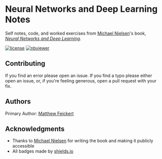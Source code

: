 # Neural Networks and Deep Learning Notes
Self notes, code, and worked exercises from [Michael Nielsen](http://michaelnielsen.org/)'s book, [_Neural Networks and Deep Learning_](http://neuralnetworksanddeeplearning.com/).

[![license](https://img.shields.io/github/license/matthewfeickert/Neural-Networks-and-Deep-Learning-Notes.svg)]() [![nbviewer](https://img.shields.io/badge/view%20on-nbviewer-brightgreen.svg)](http://nbviewer.jupyter.org/github/matthewfeickert/Neural-Networks-and-Deep-Learning-Notes/tree/master/Notebooks/)

## Contributing

If you find an error please open an issue. If you find a typo please either open an issue, or, if you're feeling generous, open a pull request with your fix.

## Authors

Primary Author: [Matthew Feickert](http://www.matthewfeickert.com/)

## Acknowledgments

- Thanks to [Michael Nielsen](http://michaelnielsen.org/) for writing the book and making it publicly accessible
- All badges made by [shields.io](http://shields.io/)
